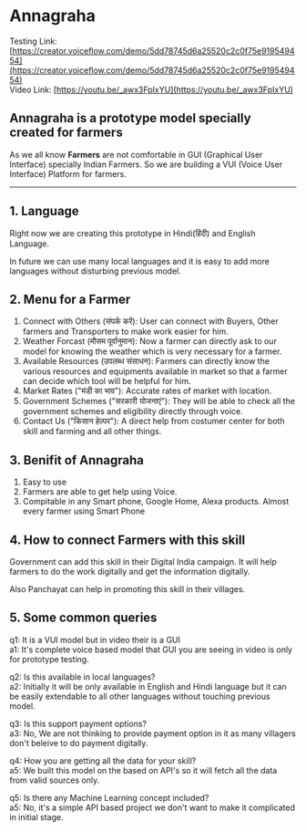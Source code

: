 # Annagraha

Testing Link: [https://creator.voiceflow.com/demo/5dd78745d6a25520c2c0f75e919549454](https://creator.voiceflow.com/demo/5dd78745d6a25520c2c0f75e919549454) <br>
Video Link: [https://youtu.be/_awx3FpIxYU](https://youtu.be/_awx3FpIxYU)

## Annagraha is a prototype model specially created for farmers

As we all know **Farmers** are not comfortable in GUI (Graphical User Interface) specially Indian Farmers. So we are building a VUI (Voice User Interface) Platform for farmers.

---

## 1. Language
Right now we are creating this prototype in Hindi(हिंदी) and English Language.

In future we can use many local languages and it is easy to add more languages without disturbing previous model.

## 2. Menu for a Farmer
1. Connect with Others (संपर्क करें): User can connect with Buyers, Other farmers and Transporters to make work easier for him.
2. Weather Forcast (मौसम पूर्वानुमान): Now a farmer can directly ask to our model for knowing the weather which is very necessary for a farmer.
3. Available Resources (उपलब्ध संसाधन): Farmers can directly know the various resources and equipments available in market so that a farmer can decide which tool will be helpful for him.
4. Market Rates ("मंडी का भाव"): Accurate rates of market with location.
5. Government Schemes ("सरकारी योजनाएं"): They will be able to check all the government schemes and eligibility directly through voice.
6. Contact Us ("किसान हेल्पर"): A direct help from costumer center for both skill and farming and all other things.

## 3. Benifit of Annagraha
1. Easy to use
2. Farmers are able to get help using Voice.
3. Compitable in any Smart phone, Google Home, Alexa products. Almost every farmer using Smart Phone

## 4. How to connect Farmers with this skill
Government can add this skill in their Digital India campaign. It will help farmers to do the work digitally and get the information digitally.

Also Panchayat can help in promoting this skill in their villages.

## 5. Some common queries
q1: It is a VUI model but in video their is a GUI <br>
a1: It's complete voice based model that GUI you are seeing in video is only for prototype testing.

q2: Is this available in local languages? <br>
a2: Initially it will be only available in English and Hindi language but it can be easily extendable to all other languages without touching previous model.

q3: Is this support payment options? <br>
a3: No, We are not thinking to provide payment option in it as many villagers don't beleive to do payment digitally.

q4: How you are getting all the data for your skill? <br>
a5: We built this model on the based on API's so it will fetch all the data from valid sources only.

q5: Is there any Machine Learning concept included? <br>
a5: No, it's a simple API based project we don't want to make it complicated in initial stage.
